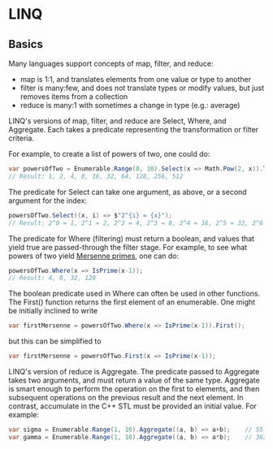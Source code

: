 # LINQ

## Basics
Many languages support concepts of map, filter, and reduce:
* map is 1:1, and translates elements from one value or type to another
* filter is many:few, and does not translate types or modify values, but just removes items from a collection
* reduce is many:1 with sometimes a change in type (e.g.: average)

LINQ's versions of map, filter, and reduce are Select, Where, and Aggregate.  Each takes a predicate representing the transformation or filter criteria.

For example, to create a list of powers of two, one could do:
```csharp
var powersOfTwo = Enumerable.Range(0, 10).Select(x => Math.Pow(2, x)).ToList();
// Result: 1, 2, 4, 8, 16, 32, 64, 128, 256, 512
```

The predicate for Select can take one argument, as above, or a second argument for the index:
```csharp
powersOfTwo.Select((x, i) => $"2^{i} = {x}");
// Result: 2^0 = 1, 2^1 = 2, 2^2 = 4, 2^3 = 8, 2^4 = 16, 2^5 = 32, 2^6 = 64, 2^7 = 128, 2^8 = 256, 2^9 = 512
```

The predicate for Where (filtering) must return a boolean, and values that yield true are passed-through the filter stage.  For example, to see what powers of two yield [Mersenne primes](https://en.wikipedia.org/wiki/Mersenne_prime), one can do:
```csharp
powersOfTwo.Where(x => IsPrime(x-1));
// Result: 4, 8, 32, 128
```

The boolean predicate used in Where can often be used in other functions.  The First() function returns the first element of an enumerable.  One might be initially inclined to write
```csharp
var firstMersenne = powersOfTwo.Where(x => IsPrime(x-1)).First();
```
but this can be simplified to
```csharp
var firstMersenne = powersOfTwo.First(x => IsPrime(x-1));
```

LINQ's version of reduce is Aggregate.  The predicate passed to Aggregate takes two arguments, and must return a value of the same type.  Aggregate is smart enough to perform the operation on the first to elements, and then subsequent operations on the previous result and the next element.  In contrast, accumulate in the C++ STL must be provided an initial value.  For example:
```csharp
var sigma = Enumerable.Range(1, 10).Aggregate((a, b) => a+b);    // 55
var gamma = Enumerable.Range(1, 10).Aggregate((a, b) => a*b);    // 3628800
```
